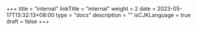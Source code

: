 +++
title = "internal"
linkTitle = "internal"
weight = 2
date = 2023-05-17T13:32:13+08:00
type = "docs"
description = ""
isCJKLanguage = true
draft = false
+++